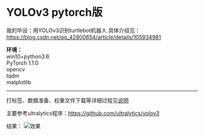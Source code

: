 # YOLOv3 pytorch版
我的毕设：用YOLOv3识别turtlebot机器人
具体介绍见：https://blog.csdn.net/qq_42800654/article/details/105934981

**环境：**  
win10+python3.6  
PyTorch 1.1.0  
opencv  
tqdm  
matplotlib  

-----------------------------
打标签、数据准备、权重文件下载等详细过程见[说明](https://blog.csdn.net/qq_42800654/article/details/105934981)

主要参考ultralytics程序：https://github.com/ultralytics/yolov3

结果：
![效果](https://github.com/Lu-tju/YOLOv3_pytorch/blob/master/output/1.jpg)
